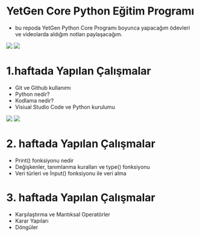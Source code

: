 # YetGen Core Python Eğitim Programı
- bu repoda YetGen Python Core Programı boyunca yapacağım ödevleri ve videolarda aldığım notları paylaşacağım.


<img src="https://avatars.mds.yandex.net/i?id=248e599fc2e738aa580fbf9057eedcadb23f6ac0-7736363-images-thumbs&n=13">

<img src="https://www.hostingdergi.com.tr/wp-content/uploads/2018/09/yazilim.jpg">

# 1.haftada Yapılan Çalışmalar
- Git ve Github kullanımı
- Python nedir?
- Kodlama nedir?
- Visiual Studio Code ve Python kurulumu

 <img src="https://avatars.mds.yandex.net/i?id=29d77cf41637a38b613f9e3f659d92adfc36127a-8549383-images-thumbs&n=13">
 <img src="https://avatars.mds.yandex.net/i?id=f94846a701afb7ebf3771a0f00c193379d5d5ab7-8497035-images-thumbs&n=13">


# 2. haftada Yapılan Çalışmalar
- Print() fonksiyonu nedir
- Değişkenler, tanımlanma kuralları ve type() fonksiyonu
- Veri türleri ve İnput() fonksiyonu ile veri alma


# 3. haftada Yapılan Çalışmalar
- Karşılaştırma ve Mantıksal Operatörler
- Karar Yapıları
- Döngüler
